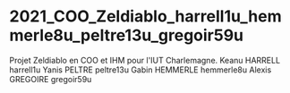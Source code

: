 # 2021_COO_Zeldiablo_harrell1u_hemmerle8u_peltre13u_gregoir59u
Projet Zeldiablo en COO et IHM pour l'IUT Charlemagne.
Keanu HARRELL harrell1u
Yanis PELTRE peltre13u
Gabin HEMMERLE hemmerle8u
Alexis GREGOIRE gregoir59u